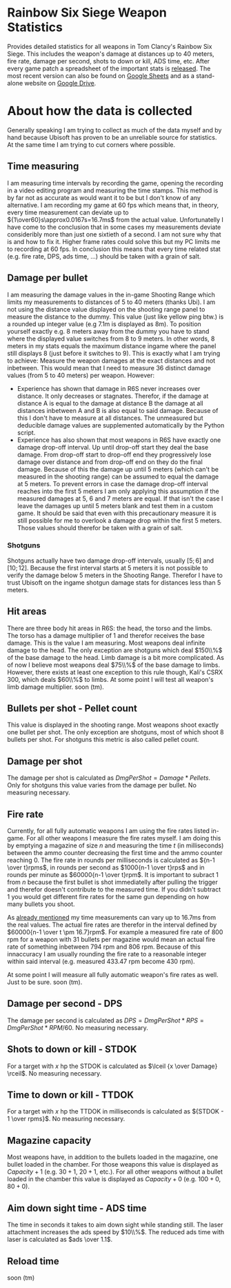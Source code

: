 #  Rainbow Six Siege Weapon Statistics
Provides detailed statistics for all weapons in Tom Clancy's Rainbow Six Siege. This includes the weapon's damage at distances up to 40 meters, fire rate, damage per second, shots to down or kill, ADS time, etc. After every game patch a spreadsheet of the important stats is [released](releases/). The most recent version can also be found on [Google Sheets](https://docs.google.com/spreadsheets/d/1QgbGALNZGLlvf6YyPLtywZnvgIHkstCwGl1tvCt875Q) and as a stand-alone website on [Google Drive](https://docs.google.com/spreadsheets/d/e/2PACX-1vQ1KitQsZksdVP9YPDInxK3xE2gtu1mpUxV5_PNyE8sSm-vFINdbiL8vo9RA2CRSIbIUePLVA1GCTWZ/pubhtml).
# About how the data is collected
Generally speaking I am trying to collect as much of the data myself and by hand because Ubisoft has proven to be an unreliable source for statistics. At the same time I am trying to cut corners where possible.
## Time measuring
I am measuring time intervals by recording the game, opening the recording in a video editing program and measuring the time stamps. This method is by far not as accurate as would want it to be but I don't know of any alternative. I am recording my game at 60 fps which means that, in theory, every time measurement can deviate up to ${1\over60}s\approx0.0167s=16.7ms$ from the actual value. Unfortunatelly I have come to the conclusion that in some cases my measurements deviate consideribly more than just one sixtieth of a second. I am not sure why that is and how to fix it. Higher frame rates could solve this but my PC limits me to recording at 60 fps. In conclusion this means that every time related stat (e.g. fire rate, DPS, ads time, ...) should be taken with a grain of salt.
## Damage per bullet
I am measuring the damage values in the in-game Shooting Range which limits my measurements to distances of 5 to 40 meters (thanks Ubi). I am not using the distance value displayed on the shooting range panel to measure the distance to the dummy. This value (just like yellow ping btw.) is a rounded up integer value (e.g 7.1m is displayed as 8m). To position yourself exactly e.g. 8 meters away from the dummy you have to stand where the displayed value switches from 8 to 9 meters. In other words, 8 meters in my stats equals the maximum distance ingame where the panel still displays 8 (just before it switches to 9). This is exactly what I am trying to achieve: Measure the weapon damages at the exact distances and not inbetween. This would mean that I need to measure 36 distinct damage values (from 5 to 40 meters) per weapon. However:
- Experience has shown that damage in R6S never increases over distance. It only decreases or stagnates. Therefor, if the damage at distance A is equal to the damage at distance B the damage at all distances inbetween A and B is also equal to said damage. Because of this I don't have to measure at all distances. The unmeasured but deducible damage values are supplemented automatically by the Python script.
- Experience has also shown that most weapons in R6S have exactly one damage drop-off interval. Up until drop-off start they deal the base damage. From drop-off start to drop-off end they progressively lose damage over distance and from drop-off end on they do the final damage. Because of this the damage up until 5 meters (which can't be measured in the shooting range) can be assumed to equal the damage at 5 meters. To prevent errors in case the damage drop-off interval reaches into the first 5 meters I am only applying this assumption if the measured damages at 5, 6 and 7 meters are equal. If that isn't the case I leave the damages up until 5 meters blank and test them in a custom game. It should be said that even with this precautionary measure it is still possible for me to overlook a damage drop within the first 5 meters. Those values should therefor be taken with a grain of salt.
### Shotguns
Shotguns actually have two damage drop-off intervals, usually $[5; 6]$ and $[10; 12]$. Because the first interval starts at 5 meters it is not possible to verify the damage below 5 meters in the Shooting Range. Therefor I have to trust Ubisoft on the ingame shotgun damage stats for distances less than 5 meters.
## Hit areas
There are three body hit areas in R6S: the head, the torso and the limbs. The torso has a damage multiplier of 1 and therefor receives the base damage. This is the value I am measuring. Most weapons deal infinite damage to the head. The only exception are shotguns which deal $150\\%$ of the base damage to the head. Limb damage is a bit more complicated. As of now I believe most weapons deal $75\\%$ of the base damage to limbs. However, there exists at least one exception to this rule though, Kali's CSRX 300, which deals $60\\%$ to limbs. At some point I will test all weapon's limb damage multiplier. soon (tm).
## Bullets per shot - Pellet count
This value is displayed in the shooting range. Most weapons shoot exactly one bullet per shot. The only exception are shotguns, most of which shoot 8 bullets per shot. For shotguns this metric is also called pellet count.
## Damage per shot
The damage per shot is calculated as $DmgPerShot = Damage * Pellets$. Only for shotguns this value varies from the damage per bullet. No measuring necessary.
## Fire rate
Currently, for all fully automatic weapons I am using the fire rates listed in-game. For all other weapons I measure the fire rates myself. I am doing this by emptying a magazine of size $n$ and measuring the time $t$ (in milliseconds) between the ammo counter decreasing the first time and the ammo counter reaching 0. The fire rate in rounds per milliseconds is calculated as ${n-1 \over t}rpms$, in rounds per second as $1000{n-1 \over t}rps$ and in rounds per minute as $60000{n-1 \over t}rpm$. It is important to subract $1$ from $n$ because the first bullet is shot immediatelly after pulling the trigger and therefor doesn't contribute to the measured time. If you didn't subtract $1$ you would get different fire rates for the same gun depending on how many bullets you shoot.

As [already mentioned](#time-measuring) my time measurements can vary up to 16.7ms from the real values. The actual fire rates are therefor in the interval defined by $60000{n-1 \over t \pm 16.7}rpm$. For example a measured fire rate of 800 rpm for a weapon with 31 bullets per magazine would mean an actual fire rate of something inbetween 794 rpm and 806 rpm. Because of this innaccuracy I am usually rounding the fire rate to a reasonable integer within said interval (e.g. measured 433.47 rpm become 430 rpm).

At some point I will measure all fully automatic weapon's fire rates as well. Just to be sure. soon (tm).
## Damage per second - DPS
The damage per second is calculated as $DPS = DmgPerShot * RPS = DmgPerShot * RPM / 60$. No measuring necessary.
## Shots to down or kill - STDOK
For a target with $x$ hp the STDOK is calculated as $\lceil {x \over Damage} \rceil$. No measuring necessary.
## Time to down or kill - TTDOK
For a target with $x$ hp the TTDOK in milliseconds is calculated as ${STDOK - 1 \over rpms}$. No measuring necessary.
## Magazine capacity
Most weapons have, in addition to the bullets loaded in the magazine, one bullet loaded in the chamber. For those weapons this value is displayed as $Capacity+1$ (e.g. $30+1$, $20+1$, etc.). For all other weapons without a bullet loaded in the chamber this value is displayed as $Capacity+0$ (e.g. $100+0$, $80+0$).
## Aim down sight time - ADS time
The time in seconds it takes to aim down sight while standing still. The laser attachment increases the ads speed by $10\\%$. The reduced ads time with laser is calculated as $ads \over 1.1$.
## Reload time
soon (tm)


